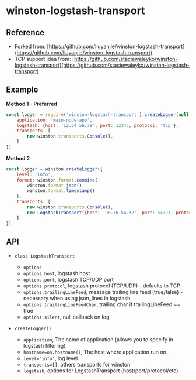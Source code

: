 
# winston-logstash-transport

## Reference
 - Forked from: [https://github.com/liuyanjie/winston-logstash-transport](https://github.com/liuyanjie/winston-logstash-transport)
 - TCP support idea from: [https://github.com/staciewaleyko/winston-logstash-transport](https://github.com/staciewaleyko/winston-logstash-transport)

## Example

**Method 1 - Preferred**
```js
const logger = require('winston-logstash-transport').createLogger(null, {
    application: 'main-node-app',
    logstash: {host: '12.34.56.78', port: 12345, protocol: 'tcp'},
    transports: [
        new winston.transports.Console(),
    ]
})
```

**Method 2**
```js
const logger = winston.createLogger({
    level: 'info',
    format: winston.format.combine(
        winston.format.json(),
        winston.format.timestamp()
    ),
    transports: [
        new winston.transports.Console(),
        new LogstashTransport({host: '98.76.54.32', port: 54321, protocol: 'udp'})
    ]
})
```

## API

* `class LogstashTransport`

  * `options`
  * `options.host`, logstash host
  * `options.port`, logstash TCP/UDP port
  * `options.protocol`, logstash protocol (TCP/UDP) - defaults to TCP
  * `options.trailingLineFeed`, message trailing line feed (true/false) - necessary when using json_lines in logstash
  * `options.trailingLineFeedChar`, trailing char if trailingLineFeed == true
  * `options.silent`, null callback on log

* `createLogger()`

  * `application`, The name of application (allows you to specify in logstash filtering)
  * `hostname=os.hostname()`, The host where application run on.
  * `level='info'`, log level
  * `transports=[]`, others transports for winston
  * `logstash`, options for LogstashTransport (host/port/protocol/etc)
